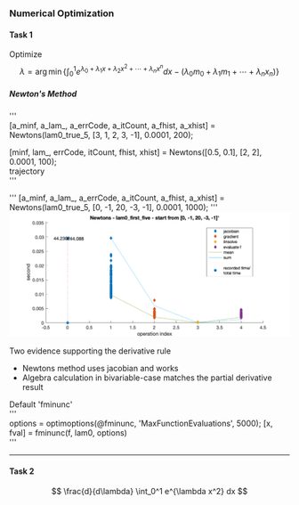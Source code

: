 ### Numerical Optimization

#### Task 1
Optimize
$$
\lambda = \arg\min\left \{ \int_0^1 e^{\lambda_0+\lambda_1x+\lambda_2x^2+\cdots +\lambda_n x^n}dx-(\lambda_0m_0+\lambda_1m_1+\cdots+\lambda_nx_n)\right\}
$$

##### Newton's Method
'''  
[a_minf, a_lam_, a_errCode, a_itCount, a_fhist, a_xhist] = Newtons(lam0_true_5, [3, 1, 2, 3, -1], 0.0001, 200);

[minf, lam_, errCode, itCount, fhist, xhist] = Newtons([0.5, 0.1], [2, 2], 0.0001, 100);  
trajectory  
'''

'''
[a_minf, a_lam_, a_errCode, a_itCount, a_fhist, a_xhist] = Newtons(lam0_true_5, [0, -1, 20, -3, -1], 0.0001, 1000);
'''
![](newton_time.png)

Two evidence supporting the derivative rule
- Newtons method uses jacobian and works
- Algebra calculation in bivariable-case matches the partial derivative result

Default 'fminunc'  
'''  
options = optimoptions(@fminunc, 'MaxFunctionEvaluations', 5000);
[x, fval] = fminunc(f, lam0, options)  
'''


***

#### Task 2

$$
\frac{d}{d\lambda} \int_0^1 e^{\lambda x^2} dx
$$
